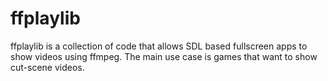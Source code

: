 ffplaylib
=========

ffplaylib is a collection of code that allows SDL based fullscreen apps to show videos using ffmpeg. The main use case is games that want to show cut-scene videos.